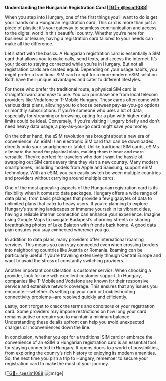 **Understanding the Hungarian Registration Card [[TG💪+ @esim1088](https://t.me/s/esim1088)]**

When you step into Hungary, one of the first things you’ll want to do is get your hands on a Hungarian registration card. This card is more than just a piece of plastic; it’s your gateway to seamless communication and access to the digital world in this beautiful country. Whether you’re here for business or leisure, having a registration card tailored to your needs can make all the difference.

Let’s start with the basics. A Hungarian registration card is essentially a SIM card that allows you to make calls, send texts, and access the internet. It’s your ticket to staying connected while you’re in Hungary. But not all registration cards are created equal. Depending on your usage habits, you might prefer a traditional SIM card or opt for a more modern eSIM solution. Both have their unique advantages and cater to different lifestyles.

For those who prefer the traditional route, a physical SIM card is straightforward and easy to use. You can purchase one from local telecom providers like Vodafone or T-Mobile Hungary. These cards often come with various data plans, allowing you to choose between pay-as-you-go options or monthly subscriptions. If you’re someone who uses a lot of data, especially for streaming or browsing, opting for a plan with higher data limits could be ideal. Conversely, if you’re visiting Hungary briefly and don’t need heavy data usage, a pay-as-you-go card might save you money.

On the other hand, the eSIM revolution has brought about a new era of convenience. An eSIM is an electronic SIM card that can be downloaded directly onto your smartphone or tablet. Unlike traditional SIM cards, eSIMs eliminate the need for physical slots, making them thinner and more versatile. They’re perfect for travelers who don’t want the hassle of swapping out SIM cards every time they visit a new country. Many modern smartphones, including models from Apple and Samsung, support eSIM technology. With an eSIM, you can easily switch between multiple countries and providers without carrying around multiple cards.

One of the most appealing aspects of the Hungarian registration card is its flexibility when it comes to data packages. Hungary offers a wide range of data plans, from basic packages that provide a few gigabytes of data to unlimited plans that cater to heavy users. If you’re planning to explore Hungary’s stunning landscapes or immerse yourself in its vibrant cities, having a reliable internet connection can enhance your experience. Imagine using Google Maps to navigate Budapest’s charming streets or sharing breathtaking photos of Lake Balaton with friends back home. A good data plan ensures you stay connected wherever you go.

In addition to data plans, many providers offer international roaming services. This means you can stay connected even when crossing borders into neighboring countries like Austria or Romania. Roaming can be particularly useful if you’re traveling extensively through Central Europe and want to avoid the stress of constantly switching providers.

Another important consideration is customer service. When choosing a provider, look for one with excellent customer support. In Hungary, companies like T-Mobile and Vodafone are known for their responsive service and extensive network coverage. This ensures that any issues you encounter—whether it’s setting up your card or troubleshooting connectivity problems—are resolved quickly and efficiently.

Lastly, don’t forget to check the terms and conditions of your registration card. Some providers may impose restrictions on how long your card remains active or require you to maintain a minimum balance. Understanding these details upfront can help you avoid unexpected charges or inconveniences down the line.

In conclusion, whether you opt for a traditional SIM card or embrace the convenience of an eSIM, a Hungarian registration card is an essential tool for staying connected in Hungary. It opens doors to a world of possibilities, from exploring the country’s rich history to enjoying its modern amenities. So, the next time you plan a trip to Hungary, remember to secure your registration card to make the most of your journey. 

[[TG💪+ @esim1088](https://t.me/s/esim1088) ![Image](https://i.postimg.cc/Y0z9fWf4/image.png)]